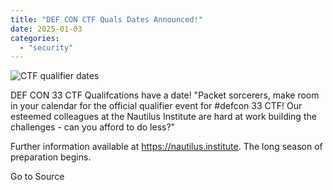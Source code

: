 ```yaml
---
title: "DEF CON CTF Quals Dates Announced!"
date: 2025-01-03
categories: 
  - "security"
---
```


![CTF qualifier dates](https://nautilus.institute/images/defcon-33/post-images/ctf-quals.webp)  

DEF CON 33 CTF Qualifcations have a date! "Packet sorcerers, make room in your calendar for the official qualifier event for #defcon 33 CTF! Our esteemed colleagues at the Nautilus Institute are hard at work building the challenges - can you afford to do less?"  
  
Further information available at https://nautilus.institute. The long season of preparation begins.

Go to Source

